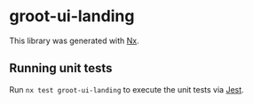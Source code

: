 # groot-ui-landing

This library was generated with [Nx](https://nx.dev).

## Running unit tests

Run `nx test groot-ui-landing` to execute the unit tests via [Jest](https://jestjs.io).
